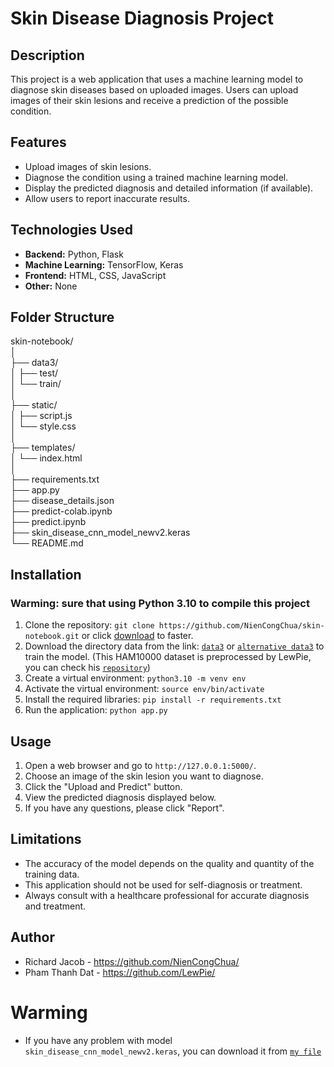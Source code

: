 # Skin Disease Diagnosis Project

## Description

This project is a web application that uses a machine learning model to diagnose skin diseases based on uploaded images. Users can upload images of their skin lesions and receive a prediction of the possible condition.

## Features

* Upload images of skin lesions.
* Diagnose the condition using a trained machine learning model.
* Display the predicted diagnosis and detailed information (if available).
* Allow users to report inaccurate results.

## Technologies Used

* **Backend:** Python, Flask 
* **Machine Learning:** TensorFlow, Keras
* **Frontend:** HTML, CSS, JavaScript
* **Other:** None

## Folder Structure
skin-notebook/\
│\
├── data3/\
│ ├── test/\
│ └── train/\
│\
├── static/\
│ ├── script.js\
│ └── style.css\
│\
├── templates/\
│ └── index.html\
│\
├── requirements.txt\
├── app.py\
├── disease_details.json\
├── predict-colab.ipynb\
├── predict.ipynb\
├── skin_disease_cnn_model_newv2.keras\
└── README.md

## Installation
### Warming: sure that using Python 3.10 to compile this project
1. Clone the repository: `git clone https://github.com/NienCongChua/skin-notebook.git` or click [download](https://github.com/NienCongChua/skin-notebook/archive/refs/heads/main.zip) to faster.
2. Download the directory data from the link: [`data3`](https://yy17z-my.sharepoint.com/:f:/g/personal/lechingan_yy17z_onmicrosoft_com/Emy6JB8WlnNAkVeYm2aa200B6EFpU8sdkfsGp9z8XbFw1g?e=Y0500R) or [`alternative data3`](https://drive.google.com/file/d/1Q0MwLhwZ1y8orO4kIakpxJl6hU9bDeip/view?usp=drive_link) to train the model. (This HAM10000 dataset is preprocessed by LewPie, you can check his [`repository`](https://github.com/LewPie/HAM10000-Preprocess.git))
3. Create a virtual environment: `python3.10 -m venv env`
4. Activate the virtual environment: `source env/bin/activate`
5. Install the required libraries: `pip install -r requirements.txt`
6. Run the application: `python app.py`

## Usage

1. Open a web browser and go to `http://127.0.0.1:5000/`.
2. Choose an image of the skin lesion you want to diagnose.
3. Click the "Upload and Predict" button.
4. View the predicted diagnosis displayed below.
5. If you have any questions, please click "Report".

## Limitations

* The accuracy of the model depends on the quality and quantity of the training data.
* This application should not be used for self-diagnosis or treatment.
* Always consult with a healthcare professional for accurate diagnosis and treatment.

## Author

* Richard Jacob - https://github.com/NienCongChua/
* Pham Thanh Dat - https://github.com/LewPie/

# Warming
- If you have any problem with model `skin_disease_cnn_model_newv2.keras`, you can download it from [`my file`](https://yy17z-my.sharepoint.com/:u:/g/personal/lechingan_yy17z_onmicrosoft_com/EW3B6JDA891HvKLeVqjHWtABmXJ6v1pAA9eXRJ8a5GgI4Q?e=aMFUHg)
